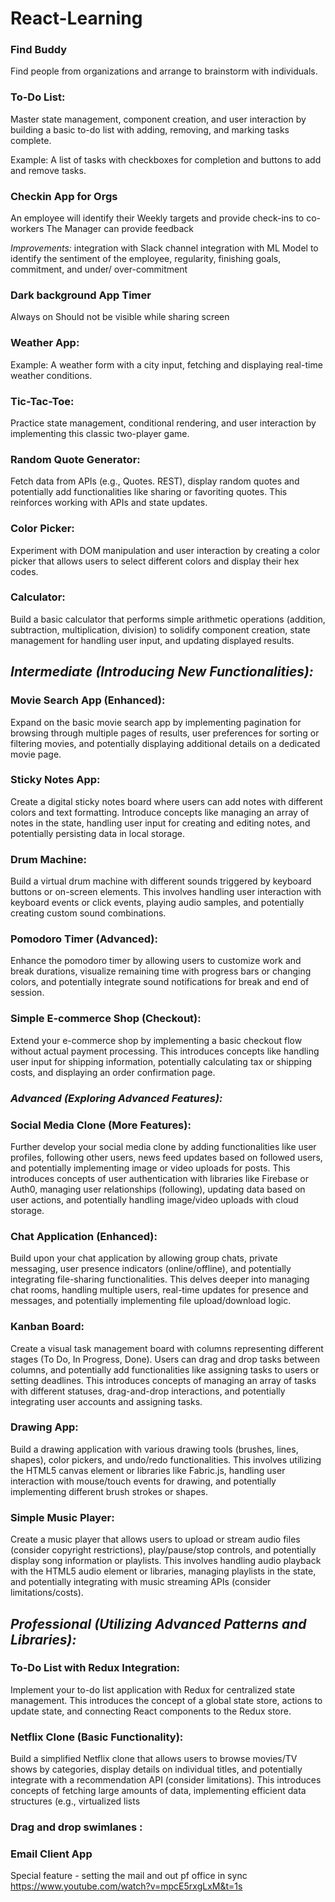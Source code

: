 # React-Learning
### Find Buddy
Find people from organizations and arrange to brainstorm with individuals. 

### To-Do List: 
Master state management, component creation, and user interaction by building a basic to-do list with adding, removing, and marking tasks complete.

Example: A list of tasks with checkboxes for completion and buttons to add and remove tasks.

### Checkin App for Orgs
An employee will identify their Weekly targets and provide check-ins to co-workers
The Manager can provide feedback

*Improvements:*
integration with Slack channel
integration with ML Model to identify the sentiment of the employee, regularity, finishing goals, commitment, and under/ over-commitment

### Dark background App Timer 
Always on
Should not be visible while sharing screen

### Weather App:
Example: A weather form with a city input, fetching and displaying real-time weather conditions.

### Tic-Tac-Toe: 
Practice state management, conditional rendering, and user interaction by implementing this classic two-player game.
### Random Quote Generator: 
Fetch data from APIs (e.g., Quotes. REST), display random quotes and potentially add functionalities like sharing or favoriting quotes. This reinforces working with APIs and state updates.
### Color Picker: 
Experiment with DOM manipulation and user interaction by creating a color picker that allows users to select different colors and display their hex codes.
### Calculator: 
Build a basic calculator that performs simple arithmetic operations (addition, subtraction, multiplication, division) to solidify component creation, state management for handling user input, and updating displayed results.


## *Intermediate (Introducing New Functionalities):*
### Movie Search App (Enhanced): 
Expand on the basic movie search app by implementing pagination for browsing through multiple pages of results, user preferences for sorting or filtering movies, and potentially displaying additional details on a dedicated movie page.
### Sticky Notes App: 
Create a digital sticky notes board where users can add notes with different colors and text formatting. Introduce concepts like managing an array of notes in the state, handling user input for creating and editing notes, and potentially persisting data in local storage.
### Drum Machine: 
Build a virtual drum machine with different sounds triggered by keyboard buttons or on-screen elements. This involves handling user interaction with keyboard events or click events, playing audio samples, and potentially creating custom sound combinations.
### Pomodoro Timer (Advanced): 
Enhance the pomodoro timer by allowing users to customize work and break durations, visualize remaining time with progress bars or changing colors, and potentially integrate sound notifications for break and end of session.
### Simple E-commerce Shop (Checkout): 
Extend your e-commerce shop by implementing a basic checkout flow without actual payment processing. This introduces concepts like handling user input for shipping information, potentially calculating tax or shipping costs, and displaying an order confirmation page.
### ***Advanced (Exploring Advanced Features):***

### Social Media Clone (More Features): 
Further develop your social media clone by adding functionalities like user profiles, following other users, news feed updates based on followed users, and potentially implementing image or video uploads for posts. This introduces concepts of user authentication with libraries like Firebase or Auth0, managing user relationships (following), updating data based on user actions, and potentially handling image/video uploads with cloud storage.
### Chat Application (Enhanced): 
Build upon your chat application by allowing group chats, private messaging, user presence indicators (online/offline), and potentially integrating file-sharing functionalities. This delves deeper into managing chat rooms, handling multiple users, real-time updates for presence and messages, and potentially implementing file upload/download logic.
### Kanban Board: 
Create a visual task management board with columns representing different stages (To Do, In Progress, Done). Users can drag and drop tasks between columns, and potentially add functionalities like assigning tasks to users or setting deadlines. This introduces concepts of managing an array of tasks with different statuses, drag-and-drop interactions, and potentially integrating user accounts and assigning tasks.
### Drawing App: 
Build a drawing application with various drawing tools (brushes, lines, shapes), color pickers, and undo/redo functionalities. This involves utilizing the HTML5 canvas element or libraries like Fabric.js, handling user interaction with mouse/touch events for drawing, and potentially implementing different brush strokes or shapes.
### Simple Music Player: 
Create a music player that allows users to upload or stream audio files (consider copyright restrictions), play/pause/stop controls, and potentially display song information or playlists. This involves handling audio playback with the HTML5 audio element or libraries, managing playlists in the state, and potentially integrating with music streaming APIs (consider limitations/costs).
## *Professional (Utilizing Advanced Patterns and Libraries):*

### To-Do List with Redux Integration: 
Implement your to-do list application with Redux for centralized state management. This introduces the concept of a global state store, actions to update state, and connecting React components to the Redux store.
### Netflix Clone (Basic Functionality): 
Build a simplified Netflix clone that allows users to browse movies/TV shows by categories, display details on individual titles, and potentially integrate with a recommendation API (consider limitations). This introduces concepts of fetching large amounts of data, implementing efficient data structures (e.g., virtualized lists

### Drag and drop swimlanes :

### Email Client App
Special feature - setting the mail and out pf office in sync
https://www.youtube.com/watch?v=mpcE5rxgLxM&t=1s
